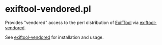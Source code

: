 # exiftool-vendored.pl

Provides "vendored" access to the perl distribution of [ExifTool](http://www.sno.phy.queensu.ca/~phil/exiftool/) via 
[exiftool-vendored](https://github.com/mceachen/exiftool-vendored).

See 
[exiftool-vendored](https://github.com/mceachen/exiftool-vendored) for installation and usage.